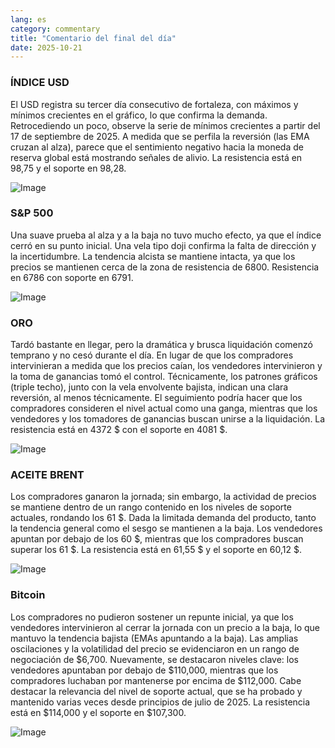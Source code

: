 ```yaml
---
lang: es
category: commentary
title: "Comentario del final del día"
date: 2025-10-21
---
```


### ÍNDICE USD

El USD registra su tercer día consecutivo de fortaleza, con máximos y mínimos crecientes en el gráfico, lo que confirma la demanda. Retrocediendo un poco, observe la serie de mínimos crecientes a partir del 17 de septiembre de 2025. A medida que se perfila la reversión (las EMA cruzan al alza), parece que el sentimiento negativo hacia la moneda de reserva global está mostrando señales de alivio. La resistencia está en 98,75 y el soporte en 98,28.

![Image](https://markleighedu.github.io/img/Oct-2025/21-Oct-2025/usdindex.jpg)

### S&P 500

Una suave prueba al alza y a la baja no tuvo mucho efecto, ya que el índice cerró en su punto inicial. Una vela tipo doji confirma la falta de dirección y la incertidumbre. La tendencia alcista se mantiene intacta, ya que los precios se mantienen cerca de la zona de resistencia de 6800. Resistencia en 6786 con soporte en 6791.

![Image](https://markleighedu.github.io/img/Oct-2025/21-Oct-2025/sp500.jpg)

### ORO

Tardó bastante en llegar, pero la dramática y brusca liquidación comenzó temprano y no cesó durante el día. En lugar de que los compradores intervinieran a medida que los precios caían, los vendedores intervinieron y la toma de ganancias tomó el control. Técnicamente, los patrones gráficos (triple techo), junto con la vela envolvente bajista, indican una clara reversión, al menos técnicamente. El seguimiento podría hacer que los compradores consideren el nivel actual como una ganga, mientras que los vendedores y los tomadores de ganancias buscan unirse a la liquidación. La resistencia está en 4372 $ con el soporte en 4081 $.

![Image](https://markleighedu.github.io/img/Oct-2025/21-Oct-2025/gold.jpg)

### ACEITE BRENT

Los compradores ganaron la jornada; sin embargo, la actividad de precios se mantiene dentro de un rango contenido en los niveles de soporte actuales, rondando los 61 $. Dada la limitada demanda del producto, tanto la tendencia general como el sesgo se mantienen a la baja. Los vendedores apuntan por debajo de los 60 $, mientras que los compradores buscan superar los 61 $. La resistencia está en 61,55 $ y el soporte en 60,12 $.

![Image](https://markleighedu.github.io/img/Oct-2025/21-Oct-2025/brentoil.jpg)

### Bitcoin

Los compradores no pudieron sostener un repunte inicial, ya que los vendedores intervinieron al cerrar la jornada con un precio a la baja, lo que mantuvo la tendencia bajista (EMAs apuntando a la baja). Las amplias oscilaciones y la volatilidad del precio se evidenciaron en un rango de negociación de $6,700. Nuevamente, se destacaron niveles clave: los vendedores apuntaban por debajo de $110,000, mientras que los compradores luchaban por mantenerse por encima de $112,000. Cabe destacar la relevancia del nivel de soporte actual, que se ha probado y mantenido varias veces desde principios de julio de 2025. La resistencia está en $114,000 y el soporte en $107,300.

![Image](https://markleighedu.github.io/img/Oct-2025/21-Oct-2025/bitcoin.jpg)

